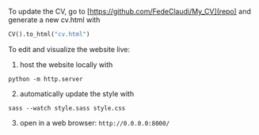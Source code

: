 To update the CV, go to [https://github.com/FedeClaudi/My_CV](repo) and generate a new cv.html with
```python
CV().to_html("cv.html")
```

To edit and visualize the website live:
1. host the website locally with
```
python -m http.server 
```
2. automatically update the style with
```
sass --watch style.sass style.css
```
3. open in a web browser: `http://0.0.0.0:8000/`